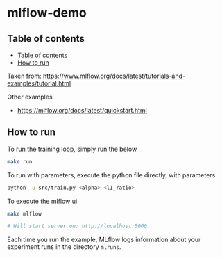 # mlflow-demo

## Table of contents

- [Table of contents](#table-of-contents)
- [How to run](#how-to-run)

Taken from: <https://www.mlflow.org/docs/latest/tutorials-and-examples/tutorial.html>

Other examples

- <https://mlflow.org/docs/latest/quickstart.html>

## How to run

To run the training loop, simply run the below

```bash
make run
```

To run with parameters, execute the python file directly, with parameters

```bash
python -u src/train.py <alpha> <l1_ratio>
```

To execute the mlflow ui

```bash
make mlflow

# Will start server on: http://localhost:5000
```

Each time you run the example, MLflow logs information about your experiment runs in the directory `mlruns`.
